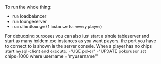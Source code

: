 To run the whole thing:
- run loadbalancer
- run loungeserver
- run clientlounge (1 instance for every player)


For debugging purposes you can also just start a single tableserver and start as many holdem.exe instances as you want players. the port you have to connect to is shown in the server console. When a player has no chips start mysql-client and execute:
-"USE poker"
-"UPDATE pokeruser set chips=1000 where username ='myusername'"